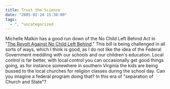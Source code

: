 ```yaml
---
title: Trust the Science
date: "2005-02-24 15:30:00"
tags:
  - ", "uncategorized
---
```

Michelle Malkin has a good run down of the No Child Left Behind Act
in "<a href="http://michellemalkin.com/archives/001585.htm">The
Revolt Against No Child Left Behind</a>."  This bill is being
challenged in all sorts of ways, which I think is good, as I do not
like the idea of the Federal Government meddling with our schools
and our children's education.  Local control is far better, with
local control you can occasionally get good things going, as for
instance somewhere in southern Virginia the kids are being bussed
to the local churches for religion classes during the school day.
Can you imagine a federal program doing that?  In this era of
"separation of Church and State"?

